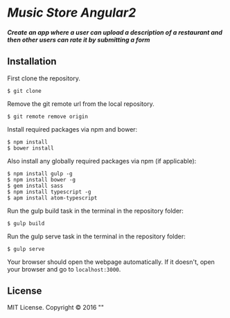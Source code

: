 # _Music Store Angular2_

##### Create an app where a user can upload a description of a restaurant and then other users can rate it by submitting a form


Installation
------------

First clone the repository.  
```
$ git clone
```

Remove the git remote url from the local repository.  
```
$ git remote remove origin
```

Install required packages via npm and bower:
```
$ npm install
$ bower install
```

Also install any globally required packages via npm (if applicable):
```
$ npm install gulp -g
$ npm install bower -g
$ gem install sass
$ npm install typescript -g
$ apm install atom-typescript
```

Run the gulp build task in the terminal in the repository folder:
```
$ gulp build
```

Run the gulp serve task in the terminal in the repository folder:
```
$ gulp serve
```

Your browser should open the webpage automatically. If it doesn't, open your browser and go to `localhost:3000`.

License
-------

MIT License. Copyright &copy; 2016 ""
